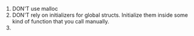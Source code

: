1. DON'T use malloc
2. DON'T rely on initializers for global structs. Initialize them inside some kind of function that you call manually.
3.
